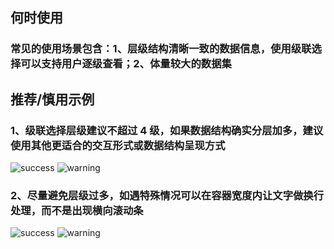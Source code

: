## 何时使用

### 常见的使用场景包含：1、层级结构清晰一致的数据信息，使用级联选择可以支持用户逐级查看；2、体量较大的数据集

## 推荐/慎用示例

### 1、级联选择层级建议不超过 4 级，如果数据结构确实分层加多，建议使用其他更适合的交互形式或数据结构呈现方式

![success](001)
![warning](002)

### 2、尽量避免层级过多，如遇特殊情况可以在容器宽度内让文字做换行处理，而不是出现横向滚动条

![success](003)
![warning](004)
